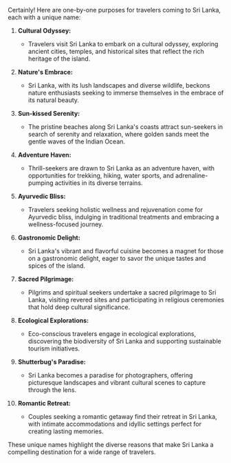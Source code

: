 Certainly! Here are one-by-one purposes for travelers coming to Sri Lanka, each with a unique name:

1. **Cultural Odyssey:**
   - Travelers visit Sri Lanka to embark on a cultural odyssey, exploring ancient cities, temples, and historical sites that reflect the rich heritage of the island.

2. **Nature's Embrace:**
   - Sri Lanka, with its lush landscapes and diverse wildlife, beckons nature enthusiasts seeking to immerse themselves in the embrace of its natural beauty.

3. **Sun-kissed Serenity:**
   - The pristine beaches along Sri Lanka's coasts attract sun-seekers in search of serenity and relaxation, where golden sands meet the gentle waves of the Indian Ocean.

4. **Adventure Haven:**
   - Thrill-seekers are drawn to Sri Lanka as an adventure haven, with opportunities for trekking, hiking, water sports, and adrenaline-pumping activities in its diverse terrains.

5. **Ayurvedic Bliss:**
   - Travelers seeking holistic wellness and rejuvenation come for Ayurvedic bliss, indulging in traditional treatments and embracing a wellness-focused journey.

6. **Gastronomic Delight:**
   - Sri Lanka's vibrant and flavorful cuisine becomes a magnet for those on a gastronomic delight, eager to savor the unique tastes and spices of the island.

7. **Sacred Pilgrimage:**
   - Pilgrims and spiritual seekers undertake a sacred pilgrimage to Sri Lanka, visiting revered sites and participating in religious ceremonies that hold deep cultural significance.

8. **Ecological Explorations:**
   - Eco-conscious travelers engage in ecological explorations, discovering the biodiversity of Sri Lanka and supporting sustainable tourism initiatives.

9. **Shutterbug's Paradise:**
   - Sri Lanka becomes a paradise for photographers, offering picturesque landscapes and vibrant cultural scenes to capture through the lens.

10. **Romantic Retreat:**
    - Couples seeking a romantic getaway find their retreat in Sri Lanka, with intimate accommodations and idyllic settings perfect for creating lasting memories.

These unique names highlight the diverse reasons that make Sri Lanka a compelling destination for a wide range of travelers.